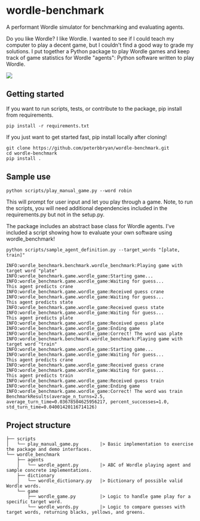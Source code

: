 # wordle-benchmark
A performant Wordle simulator for benchmarking and evaluating agents.

Do you like Wordle? I like Wordle. 
I wanted to see if I could teach my computer to play a decent game, but I couldn't find a good way to grade my solutions.
I put together a Python package to play Wordle games and keep track of game statistics for Wordle "agents": Python software written to play Wordle.

![](https://media.githubusercontent.com/media/peterbbryan/wordle-benchmark/main/resources/docs/script-manual-game.gif)


## Getting started

If you want to run scripts, tests, or contribute to the package, pip install from requirements.
```
pip install -r requirements.txt
```

If you just want to get started fast, pip install locally after cloning!
```
git clone https://github.com/peterbbryan/wordle-benchmark.git
cd wordle-benchmark
pip install . 
```

## Sample use

`python scripts/play_manual_game.py --word robin`

This will prompt for user input and let you play through a game.
Note, to run the scripts, you will need additional dependencies included in the requirements.py but not in the setup.py.

The package includes an abstract base class for Wordle agents.
I've included a script showing how to evaluate your own software using wordle_benchmark!

`python scripts/sample_agent_definition.py --target_words "[plate, train]"`              

```
INFO:wordle_benchmark.benchmark.wordle_benchmark:Playing game with target word "plate"
INFO:wordle_benchmark.game.wordle_game:Starting game...
INFO:wordle_benchmark.game.wordle_game:Waiting for guess...
This agent predicts crane
INFO:wordle_benchmark.game.wordle_game:Received guess crane
INFO:wordle_benchmark.game.wordle_game:Waiting for guess...
This agent predicts state
INFO:wordle_benchmark.game.wordle_game:Received guess state
INFO:wordle_benchmark.game.wordle_game:Waiting for guess...
This agent predicts plate
INFO:wordle_benchmark.game.wordle_game:Received guess plate
INFO:wordle_benchmark.game.wordle_game:Ending game
INFO:wordle_benchmark.game.wordle_game:Correct! The word was plate
INFO:wordle_benchmark.benchmark.wordle_benchmark:Playing game with target word "train"
INFO:wordle_benchmark.game.wordle_game:Starting game...
INFO:wordle_benchmark.game.wordle_game:Waiting for guess...
This agent predicts crane
INFO:wordle_benchmark.game.wordle_game:Received guess crane
INFO:wordle_benchmark.game.wordle_game:Waiting for guess...
This agent predicts train
INFO:wordle_benchmark.game.wordle_game:Received guess train
INFO:wordle_benchmark.game.wordle_game:Ending game
INFO:wordle_benchmark.game.wordle_game:Correct! The word was train
BenchmarkResults(average_n_turns=2.5, average_turn_time=0.03678504625956217, percent_successes=1.0, std_turn_time=0.04001420116714126)
```

## Project structure
```
├── scripts
│   └── play_manual_game.py        |> Basic implementation to exercise the package and demo interfaces.
└── wordle_benchmark
    ├── agents
    │   └── wordle_agent.py        |> ABC of Wordle playing agent and sample concrete implementations.
    ├── dictionary
    │   └── wordle_dictionary.py   |> Dictionary of possible valid Wordle words.
    └── game
        ├── wordle_game.py         |> Logic to handle game play for a specific target word.
        └── wordle_words.py        |> Logic to compare guesses with target words, returning blacks, yellows, and greens.
```
